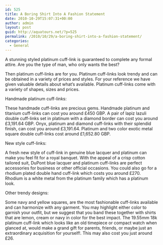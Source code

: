 ```yaml
---
id: 525
title: A Boring Shirt Into A Fashion Statement
date: 2010-10-29T15:07:31+00:00
author: admin
layout: post
guid: http://aquatours.net/?p=525
permalink: /2010/10/29/a-boring-shirt-into-a-fashion-statement/
categories:
  - General
---
```

A stunning styled platinum cuff-link is guaranteed to complete any formal attire. Are you the type of man, who only wants the best? 

Then platinum cuff-links are for you. Platinum cuff-links look trendy and can be obtained in a variety of prices and styles. For your reference we have given valuable details about what&#8217;s available. Platinum cuff-links come with a variety of shapes, sizes and prices. 

Handmade platinum cuff-links:
  
These handmade cuff-links are precious gems. Handmade platinum and titanium cuff-links can cost you around £450 GBP. A pair of lapiz lazuli double cuff-links set in platinum with a diamond border can cost you around £3,191.64 GBP. Onyx, platinum and diamond cuff-links with their splendid finish, can cost you around £3,191.64. Platinum and two color exotic metal square double cuff-links cost around £1,652.80 GBP. 

New style cuff-links:
  
A fresh new style of cuff-link in genuine blue lacquer and platinum can make you feel fit for a royal banquet. With the appeal of a crisp cotton tailored suit, DuPont blue lacquer and platinum cuff-links are perfect accessories for business or other official occasions. You could also go for a rhodium plated double hand cuff-link which costs you around £270. Rhodium is a white metal from the platinum family which has a platinum look. 

Other trendy designs:
  
Some navy and yellow squares, are the most fashionable cuff-links available and can harmonize with any garment. You may highlight either color to garnish your outfit, but we suggest that you band these together with shirts that are lemon, cream or navy in color for the best impact. The 19.55mm 18k platinum cuff-link which looks like an old timepiece or compact watch when glanced at, would make a grand gift for parents, friends, or maybe just an extraordinary acquisition for yourself!. This may also cost you just around £26.
